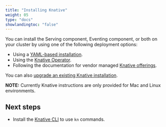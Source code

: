```yaml
---
title: "Installing Knative"
weight: 05
type: "docs"
showlandingtoc: "false"
---
```


You can install the Serving component, Eventing component, or both on your cluster by using one of the following deployment options:

- Using a [YAML-based installation](./any-kubernetes-cluster).
- Using the [Knative Operator](./knative-with-operators).
- Following the documentation for vendor managed [Knative offerings](../knative-offerings).

You can also [upgrade an existing Knative installation](./upgrade-installation).

**NOTE:** Currently Knative instructions are only provided for Mac and Linux environments.
<!-- TODO: Link to provisioning guide for advanced installation -->

## Next steps

- Install the [Knative CLI](./install-kn) to use `kn` commands.
